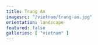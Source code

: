 ```yaml
---
title: Trang An
imagesrc: "/vietnam/trang-an.jpg"
orientation: landscape
featured: false
galleries: [ "vietnam" ]
---
```

